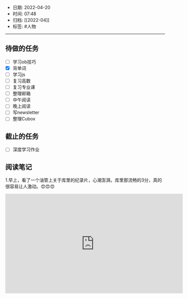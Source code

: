 - 日期: 2022-04-20
- 时间: 07:48
- 归档: [[2022-04]]
- 标签: #人物
---

## 待做的任务

- [ ] 学习ob技巧
- [x] 背单词
- [ ] 学习js
- [ ] 复习高数
- [ ] 复习专业课
- [ ] 整理邮箱
- [ ] 中午阅读
- [ ] 晚上阅读
- [ ] 写newsletter
- [ ] 整理Cubox

## 截止的任务

- [ ] 深度学习作业

## 阅读笔记

1.早上，看了一个油管上关于库里的纪录片，心潮澎湃。库里那流畅的3分，真的很容易让人激动。😍😍😍

<iframe width="560" height="315" src="https://www.youtube-nocookie.com/embed/4KU6zSUkplc" title="YouTube video player" frameborder="0" allow="accelerometer; autoplay; clipboard-write; encrypted-media; gyroscope; picture-in-picture" allowfullscreen></iframe>

